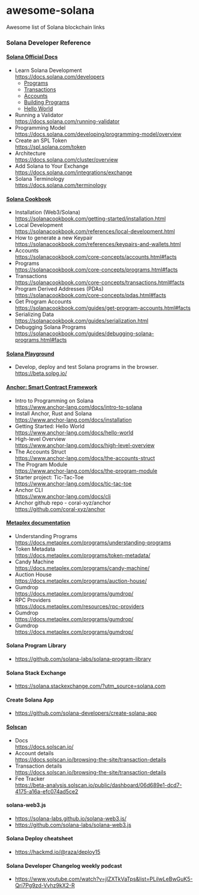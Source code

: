 # awesome-solana
Awesome list of Solana blockchain links


### Solana Developer Reference


#### [Solana Official Docs](https://docs.solana.com/)

* Learn Solana Development  
  https://docs.solana.com/developers
    * [Programs](https://docs.solana.com/developing/intro/programs)
    * [Transactions](https://docs.solana.com/developing/programming-model/transactions)
    * [Accounts](https://docs.solana.com/developing/programming-model/accounts)
    * [Building Programs](https://docs.solana.com/developing/on-chain-programs/overview)
    * [Hello World](https://docs.solana.com/developing/on-chain-programs/examples#helloworld)
* Running a Validator  
  https://docs.solana.com/running-validator
* Programming Model  
  https://docs.solana.com/developing/programming-model/overview
* Create an SPL Token  
  https://spl.solana.com/token
* Architecture  
  https://docs.solana.com/cluster/overview
* Add Solana to Your Exchange  
  https://docs.solana.com/integrations/exchange
* Solana Terminology  
  https://docs.solana.com/terminology


#### [Solana Cookbook](https://solanacookbook.com/)
* Installation (Web3/Solana)  
  https://solanacookbook.com/getting-started/installation.html
* Local Development  
  https://solanacookbook.com/references/local-development.html
* How to generate a new Keypair  
  https://solanacookbook.com/references/keypairs-and-wallets.html
* Accounts  
  https://solanacookbook.com/core-concepts/accounts.html#facts
* Programs  
  https://solanacookbook.com/core-concepts/programs.html#facts
* Transactions  
  https://solanacookbook.com/core-concepts/transactions.html#facts
* Program Derived Addresses (PDAs)  
  https://solanacookbook.com/core-concepts/pdas.html#facts
* Get Program Accounts  
  https://solanacookbook.com/guides/get-program-accounts.html#facts
* Serializing Data  
  https://solanacookbook.com/guides/serialization.html
* Debugging Solana Programs   
  https://solanacookbook.com/guides/debugging-solana-programs.html#facts

#### [Solana Playground]( https://beta.solpg.io/)
* Develop, deploy and test Solana programs in the browser. https://beta.solpg.io/


#### [Anchor: Smart Contract Framework](https://www.anchor-lang.com/)
* Intro to Programming on Solana  
  https://www.anchor-lang.com/docs/intro-to-solana
* Install Anchor, Rust and Solana   
  https://www.anchor-lang.com/docs/installation
* Getting Started: Hello World  
  https://www.anchor-lang.com/docs/hello-world
* High-level Overview  
  https://www.anchor-lang.com/docs/high-level-overview
* The Accounts Struct  
  https://www.anchor-lang.com/docs/the-accounts-struct
* The Program Module  
  https://www.anchor-lang.com/docs/the-program-module
* Starter project: Tic-Tac-Toe  
  https://www.anchor-lang.com/docs/tic-tac-toe
* Anchor CLI    
  https://www.anchor-lang.com/docs/cli
* Anchor github repo - coral-xyz/anchor   
  https://github.com/coral-xyz/anchor
  

#### [Metaplex documentation](https://docs.metaplex.com/)
* Understanding Programs  
https://docs.metaplex.com/programs/understanding-programs
* Token Metadata  
https://docs.metaplex.com/programs/token-metadata/
* Candy Machine  
https://docs.metaplex.com/programs/candy-machine/
* Auction House  
https://docs.metaplex.com/programs/auction-house/
* Gumdrop  
https://docs.metaplex.com/programs/gumdrop/
* RPC Providers  
https://docs.metaplex.com/resources/rpc-providers
* Gumdrop  
https://docs.metaplex.com/programs/gumdrop/
* Gumdrop  
https://docs.metaplex.com/programs/gumdrop/

#### Solana Program Library
* https://github.com/solana-labs/solana-program-library

#### Solana Stack Exchange
* https://solana.stackexchange.com/?utm_source=solana.com

#### Create Solana App
* https://github.com/solana-developers/create-solana-app

#### [Solscan](https://solscan.io/)
  * Docs  
    https://docs.solscan.io/
  * Account details   
    https://docs.solscan.io/browsing-the-site/transaction-details
  * Transaction details   
    https://docs.solscan.io/browsing-the-site/transaction-details
  * Fee Tracker   
    https://beta-analysis.solscan.io/public/dashboard/06d689e1-dcd7-4175-a16a-efc074ad5ce2


#### solana-web3.js
* https://solana-labs.github.io/solana-web3.js/
* https://github.com/solana-labs/solana-web3.js


#### Solana Deploy cheatsheet
* https://hackmd.io/@raza/deploy15

#### Solana Developer Changelog weekly podcast 
* https://www.youtube.com/watch?v=jIZXTkVaTps&list=PLilwLeBwGuK5-Qri7Pg9zd-Vvhz9kX2-R





